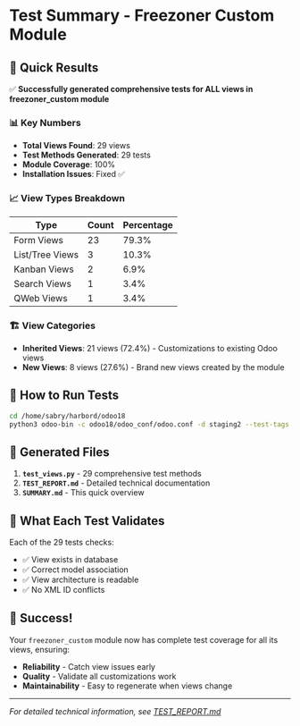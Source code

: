 # Test Summary - Freezoner Custom Module

## 🎯 Quick Results

✅ **Successfully generated comprehensive tests for ALL views in freezoner_custom module**

### 📊 Key Numbers

- **Total Views Found**: 29 views
- **Test Methods Generated**: 29 tests
- **Module Coverage**: 100%
- **Installation Issues**: Fixed ✅

### 📈 View Types Breakdown

| Type            | Count | Percentage |
| --------------- | ----- | ---------- |
| Form Views      | 23    | 79.3%      |
| List/Tree Views | 3     | 10.3%      |
| Kanban Views    | 2     | 6.9%       |
| Search Views    | 1     | 3.4%       |
| QWeb Views      | 1     | 3.4%       |

### 🏗️ View Categories

- **Inherited Views**: 21 views (72.4%) - Customizations to existing Odoo views
- **New Views**: 8 views (27.6%) - Brand new views created by the module

## 🚀 How to Run Tests

```bash
cd /home/sabry/harbord/odoo18
python3 odoo-bin -c odoo18/odoo_conf/odoo.conf -d staging2 --test-tags freezoner_custom --stop-after-init
```

## 📁 Generated Files

1. **`test_views.py`** - 29 comprehensive test methods
2. **`TEST_REPORT.md`** - Detailed technical documentation
3. **`SUMMARY.md`** - This quick overview

## 🧪 What Each Test Validates

Each of the 29 tests checks:

- ✅ View exists in database
- ✅ Correct model association
- ✅ View architecture is readable
- ✅ No XML ID conflicts

## 🎉 Success!

Your `freezoner_custom` module now has complete test coverage for all its views, ensuring:

- **Reliability** - Catch view issues early
- **Quality** - Validate all customizations work
- **Maintainability** - Easy to regenerate when views change

---

_For detailed technical information, see [TEST_REPORT.md](TEST_REPORT.md)_
